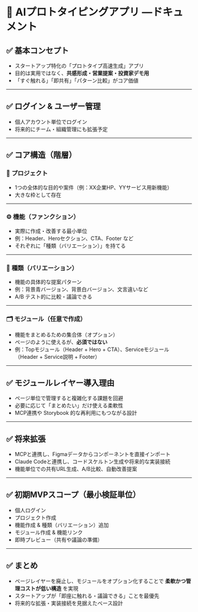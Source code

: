# 🧩 AIプロトタイピングアプリ —ドキュメント

## ✅ 基本コンセプト

- スタートアップ特化の「プロトタイプ高速生成」アプリ
- 目的は実用ではなく、**共感形成・営業提案・投資家デモ用**
- 「すぐ触れる」「即共有」「パターン比較」がコア価値

---

## ✅ ログイン & ユーザー管理

- 個人アカウント単位でログイン
- 将来的にチーム・組織管理にも拡張予定

---

## ✅ コア構造（階層）

### 🌟 **プロジェクト**

- 1つの全体的な目的や案件（例：XX企業HP、YYサービス用新機能）
- 大きな枠として存在

---

### ⚙️ **機能（ファンクション）**

- 実際に作成・改善する最小単位
- 例：Header、Heroセクション、CTA、Footer など
- それぞれに「種類（バリエーション）」を持てる

---

### 🎨 **種類（バリエーション）**

- 機能の具体的な提案パターン
- 例：背景青バージョン、背景白バージョン、文言違いなど
- A/B テスト的に比較・議論できる

---

### 🗂 **モジュール**（任意で作成）

- 機能をまとめるための集合体（オプション）
- ページのように使えるが、**必須ではない**
- 例：Topモジュール（Header + Hero + CTA）、Serviceモジュール（Header + Service説明 + Footer）

---

## ✅ モジュールレイヤー導入理由

- ページ単位で管理すると複雑化する課題を回避
- 必要に応じて「まとめたい」だけ使える柔軟性
- MCP連携や Storybook 的な再利用にもつながる設計

---

## ✅ 将来拡張

- MCPと連携し、Figmaデータからコンポーネントを直接インポート
- Claude Codeと連携し、コードスケルトン生成や将来的な実装接続
- 機能単位での共有URL生成、A/B比較、自動改善提案

---

## ✅ 初期MVPスコープ（最小検証単位）

- 個人ログイン
- プロジェクト作成
- 機能作成 & 種類（バリエーション）追加
- モジュール作成 & 機能リンク
- 即時プレビュー（共有や議論の準備）

---

## ✅ まとめ

- ページレイヤーを廃止し、モジュールをオプション化することで **柔軟かつ管理コストが低い構造** を実現
- スタートアップが「即座に触れる・議論できる」ことを最優先
- 将来的な拡張・実装接続を見据えたベース設計